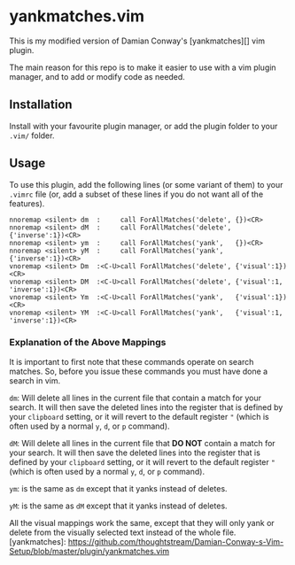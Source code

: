 # yankmatches.vim

This is my modified version of Damian Conway's [yankmatches][] vim plugin.

The main reason for this repo is to make it easier to use with a vim plugin
manager, and to add or modify code as needed.

## Installation

Install with your favourite plugin manager, or add the plugin folder to your
`.vim/` folder.

## Usage

To use this plugin, add the following lines (or some variant of them) to your
`.vimrc` file (or, add a subset of these lines if you do not want all of the
features).

```vimscript
nnoremap <silent> dm  :     call ForAllMatches('delete', {})<CR>
nnoremap <silent> dM  :     call ForAllMatches('delete', {'inverse':1})<CR>
nnoremap <silent> ym  :     call ForAllMatches('yank',   {})<CR>
nnoremap <silent> yM  :     call ForAllMatches('yank',   {'inverse':1})<CR>
vnoremap <silent> Dm  :<C-U>call ForAllMatches('delete', {'visual':1})<CR>
vnoremap <silent> DM  :<C-U>call ForAllMatches('delete', {'visual':1, 'inverse':1})<CR>
vnoremap <silent> Ym  :<C-U>call ForAllMatches('yank',   {'visual':1})<CR>
vnoremap <silent> YM  :<C-U>call ForAllMatches('yank',   {'visual':1, 'inverse':1})<CR>
```

### Explanation of the Above Mappings

It is important to first note that these commands operate on search matches. So,
before you issue these commands you must have done a search in vim.

`dm`: Will delete all lines in the current file that contain a match for your
search. It will then save the deleted lines into the register that is defined by
your `clipboard` setting, or it will revert to the default register `"` (which
is often used by a normal `y`, `d`, or `p` command).

`dM`: Will delete all lines in the current file that **DO NOT** contain a match for
your search. It will then save the deleted lines into the register that is
defined by your `clipboard` setting, or it will revert to the default register
`"` (which is often used by a normal `y`, `d`, or `p` command).

`ym`: is the same as `dm` except that it yanks instead of deletes.

`yM`: is the same as `dM` except that it yanks instead of deletes.

All the visual mappings work the same, except that they will only yank or delete
from the visually selected text instead of the whole file.
[yankmatches]: https://github.com/thoughtstream/Damian-Conway-s-Vim-Setup/blob/master/plugin/yankmatches.vim

